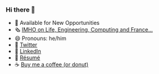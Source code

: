 ### Hi there 👋

<!--
**frbayart/frbayart** is a ✨ _special_ ✨ repository because its `README.md` (this file) appears on your GitHub profile.

Here are some ideas to get you started:

- 🌱 I’m currently learning ...
- 👯 I’m looking to collaborate on ...
- 🤔 I’m looking for help with ...
- 💬 Ask me about ...
- 📫 How to reach me: ...
- ⚡ Fun fact: ...
-->
- 📍 Available for New Opportunities
- 🗞 [IMHO on Life, Engineering, Computing and France...](https://www.famipow.com/)
- 😄 Pronouns: he/him
- 🐧 [Twitter](https://twitter.com/frbayart)
- 💼 [LinkedIn](https://www.linkedin.com/in/frbayart/)
- 🚀 [Résumé](http://www.francois-bayart.com/)
- ☕️ [Buy me a coffee (or donut)](http://ko-fi.com/frbayart) 
